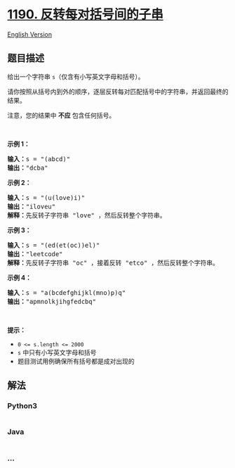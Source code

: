 # [1190. 反转每对括号间的子串](https://leetcode-cn.com/problems/reverse-substrings-between-each-pair-of-parentheses)

[English Version](/solution/1100-1199/1190.Reverse%20Substrings%20Between%20Each%20Pair%20of%20Parentheses/README_EN.md)

## 题目描述

<!-- 这里写题目描述 -->

<p>给出一个字符串 <code>s</code>（仅含有小写英文字母和括号）。</p>

<p>请你按照从括号内到外的顺序，逐层反转每对匹配括号中的字符串，并返回最终的结果。</p>

<p>注意，您的结果中 <strong>不应</strong> 包含任何括号。</p>

<p> </p>

<p><strong>示例 1：</strong></p>

<pre>
<strong>输入：</strong>s = "(abcd)"
<strong>输出：</strong>"dcba"
</pre>

<p><strong>示例 2：</strong></p>

<pre>
<strong>输入：</strong>s = "(u(love)i)"
<strong>输出：</strong>"iloveu"
<strong>解释：</strong>先反转子字符串 "love" ，然后反转整个字符串。</pre>

<p><strong>示例 3：</strong></p>

<pre>
<strong>输入：</strong>s = "(ed(et(oc))el)"
<strong>输出：</strong>"leetcode"
<strong>解释：</strong>先反转子字符串 "oc" ，接着反转 "etco" ，然后反转整个字符串。</pre>

<p><strong>示例 4：</strong></p>

<pre>
<strong>输入：</strong>s = "a(bcdefghijkl(mno)p)q"
<strong>输出：</strong>"apmnolkjihgfedcbq"
</pre>

<p> </p>

<p><strong>提示：</strong></p>

<ul>
	<li><code>0 <= s.length <= 2000</code></li>
	<li><code>s</code> 中只有小写英文字母和括号</li>
	<li>题目测试用例确保所有括号都是成对出现的</li>
</ul>


## 解法

<!-- 这里可写通用的实现逻辑 -->

<!-- tabs:start -->

### **Python3**

<!-- 这里可写当前语言的特殊实现逻辑 -->

```python

```

### **Java**

<!-- 这里可写当前语言的特殊实现逻辑 -->

```java

```

### **...**

```

```

<!-- tabs:end -->
